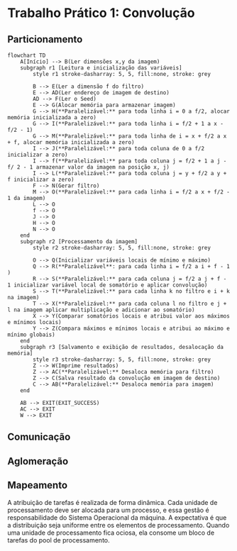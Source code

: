 # Trabalho Prático 1: Convolução
## Particionamento

```mermaid
flowchart TD
    A[Início] --> B(Ler dimensões x,y da imagem)
    subgraph r1 [Leitura e inicialização das variáveis]
        style r1 stroke-dasharray: 5, 5, fill:none, stroke: grey

        B --> E(Ler a dimensão f do filtro)
        E --> AD(Ler endereço de imagem de destino)
        AD --> F(Ler o Seed)
        E --> G(Alocar memória para armazenar imagem)
        G --> H(**Paralelizável:** para toda linha i = 0 a f/2, alocar memória inicializada a zero)
        G --> I(**Paralelizável:** para toda linha i = f/2 + 1 a x - f/2 - 1)
        G --> M(**Paralelizável:** para toda linha de i = x + f/2 a x + f, alocar memória inicializada a zero)
        I --> J(**Paralelizável:** para toda coluna de 0 a f/2 inicializar a zero)
        I --> f(**Paralelizável:** para toda coluna j = f/2 + 1 a j - f/ 2 - 1 armazenar valor da imagem na posição x, j)
        I --> L(**Paralelizável:** para toda coluna j = y + f/2 a y + f inicializar a zero)
        F --> N(Gerar filtro)
        M --> O(**Paralelizável:** para cada linha i = f/2 a x + f/2 - 1 da imagem)
        L --> O
        f --> O
        J --> O
        H --> O
        N --> O
    end
    subgraph r2 [Processamento da imagem]
        style r2 stroke-dasharray: 5, 5, fill:none, stroke: grey

        O --> Q(Inicializar variáveis locais de mínimo e máximo)
        Q --> R(**Paralelizável**: para cada linha i = f/2 a i + f - 1 )
        R --> S(**Paralelizável:** para cada coluna j = f/2 a j + f - 1 inicializar variável local de somatório e aplicar convolução)
        S --> T(**Paralelizável:** para cada linha k no filtro e i + k na imagem)
        T --> X(**Paralelizável:** para cada coluna l no filtro e j + l na imagem aplicar multiplicação e adicionar ao somatório)
        X --> Y(Comparar somatórios locais e atribui valor aos máximos e mínimos locais)
        Y --> Z(Compara máximos e mínimos locais e atribui ao máximo e mínimo globais)
    end
    subgraph r3 [Salvamento e exibição de resultados, desalocação da memória]
        style r3 stroke-dasharray: 5, 5, fill:none, stroke: grey
        Z --> W(Imprime resultados)
        Z --> AC(**Paralelizável:** Desaloca memória para filtro)
        Z --> C(Salva resultado da convolução em imagem de destino)
        C --> AB(**Paralelizável:** Desaloca memória para imagem)
    end

    AB --> EXIT(EXIT_SUCCESS)
    AC --> EXIT
    W --> EXIT

```
## Comunicação
## Aglomeração
## Mapeamento
A atribuição de tarefas é realizada de forma dinâmica. Cada unidade de processamento deve ser alocada para um processo, e essa gestão é responsabilidade do Sistema Operacional da máquina. A expectativa é que a distribuição seja uniforme entre os elementos de processamento. Quando uma unidade de processamento fica ociosa, ela consome um bloco de tarefas do pool de processamento.
